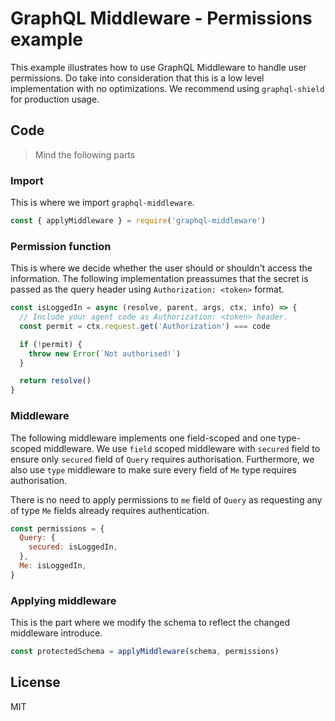 # GraphQL Middleware - Permissions example

This example illustrates how to use GraphQL Middleware to handle user permissions. Do take into consideration that this is a low level implementation with no optimizations. We recommend using `graphql-shield` for production usage.

## Code

> Mind the following parts

### Import

This is where we import `graphql-middleware`.

```js
const { applyMiddleware } = require('graphql-middleware')
```

### Permission function

This is where we decide whether the user should or shouldn't access the information. The following implementation preassumes that the secret is passed as the query header using `Authorization: <token>` format.

```js
const isLoggedIn = async (resolve, parent, args, ctx, info) => {
  // Include your agent code as Authorization: <token> header.
  const permit = ctx.request.get('Authorization') === code

  if (!permit) {
    throw new Error(`Not authorised!`)
  }

  return resolve()
}
```

### Middleware

The following middleware implements one field-scoped and one type-scoped middleware. We use `field` scoped middleware with `secured` field to ensure only `secured` field of `Query` requires authorisation. Furthermore, we also use `type` middleware to make sure every field of `Me` type requires authorisation.

There is no need to apply permissions to `me` field of `Query` as requesting any of type `Me` fields already requires authentication.

```js
const permissions = {
  Query: {
    secured: isLoggedIn,
  },
  Me: isLoggedIn,
}
```

### Applying middleware

This is the part where we modify the schema to reflect the changed middleware introduce.

```js
const protectedSchema = applyMiddleware(schema, permissions)
```

## License

MIT
